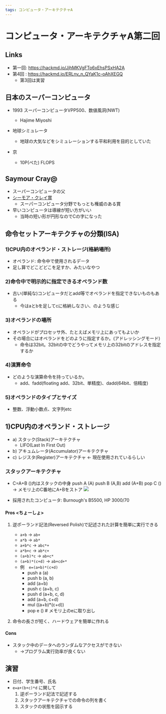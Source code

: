 ```yaml
---
tags: コンピュータ・アーキテクチャA
---
```

# コンピュータ・アーキテクチャA第二回
## Links
- 第一回: https://hackmd.io/JjhMKVgFTo6xEhsPSxHA2A
- 第4回 : https://hackmd.io/ERLnv_n_QYaK1c-oAhXEGQ
    - 第3回は実習

## 日本のスーパーコンピュータ
- 1993 スーパーコンピュータVPP500、数値風洞(NWT)
  - Hajime Miyoshi


- 地球シミュレータ
    - 地球の大気などをシミュレーションする平和利用を目的としていた

- 京
    - 10P(ぺた) FLOPS

## Saymour Cray@
- スーパーコンピュータの父
- [シーモア・クレイ賞](https://ja.wikipedia.org/wiki/シーモア・クレイ賞)
    - スーパーコンピュータ分野でもっとも権威のある賞
- 早いコンピュータは導線が短い方がいい
    - 当時の短い形が円形なのでCの字になった

## 命令セットアーキテクチャの分類(ISA)
### 1)CPU内のオペランド・ストレージ(格納場所)
- オペランド: 命令中で使用されるデータ
- 足し算でどこどどこを足すか、みたいなやつ

### 2)命令中で明示的に指定できるオペランド数
- 古い(単純な)コンピュータだとadd等でオペランドを指定できないものもある
    - 今はaとbを足してcに格納しなさい、のような感じ

### 3)オペランドの場所
- オペランドがプロセッサ外、たとえばメモリ上にあってもよいか
- その場合にはオペランドをどのように指定するか。(アドレッシングモード)
    - 命令は32bit。32bitの中でどうやってメモリ上の32bitのアドレスを指定するか

### 4)演算命令
- どのような演算命令を持っているか。
    - add、fadd(floating add、32bit、単精度)、dadd(64bit、倍精度)

### 5)オペランドのタイプとサイズ
- 整数、浮動小数点、文字列etc

## 1)CPU内のオペランド・ストレージ
- a) スタック(Stack)アーキテクチャ
    - LIFO(Last In First Out)
- b) アキュムレータ(Accumulator)アーキテクチャ
- c) レジスタ(Register)アーキテクチャ ← 現在使用されているらしい

### スタックアーキテクチャ
- C=A+B ()内はスタックの中身
    push A (A)
    push B (A,B)
    add (A+B)
    pop C () -> メモリ上のC番地にA+Bをストア
    ![](https://i.imgur.com/QkEhGuA.png)

- 採用されたコンピュータ: Burnough's B5500, HP 3000/70

#### Pros <ちょーしょ>
1. 逆ポーランド記法(Reversed Polish)で記述された計算を簡単に実行できる
    - `a+b` → `ab+`
    - `a*b` → `ab*`
    - `a+b*c` → `abc*+`
    - `a*b+c` → `ab*c+`
    - `(a+b)*c` → `ab+c*`
    - `(a+b)*(c+d)` → `ab+cd+*`
    - 例　`e=(a+b)*(c+d)`
        - push a (a)
        - push b (a, b)
        - add (a+b)
        - push c (a+b, c)
        - push d (a+b, c, d)
        - add (a+b, c+d)
        - mul ((a+b)*(c+d))
        - pop e () # メモリ上のeに取り出し

2. 命令の長さが短く、ハードウェアを簡単に作れる

#### Cons
- スタック中のデータへのランダムなアクセスができない
    - →プログラム実行効率が良くない

## 演習
- 日付、学生番号、氏名
- `e=a+(b+c)*d` に関して
    1. 逆ポーランド記法で記述する
    2. スタックアーキテクチャでの命令の列を書く
    3. スタックの状態を図示する
